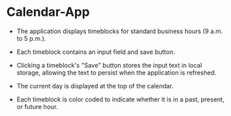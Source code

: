 # Calendar-App

- The application displays timeblocks for standard business hours (9 a.m. to 5 p.m.).

- Each timeblock contains an input field and save button.

- Clicking a timeblock's "Save" button stores the input text in local storage, allowing the text to persist when the application is refreshed.

- The current day is displayed at the top of the calendar.

- Each timeblock is color coded to indicate whether it is in a past, present, or future hour.
